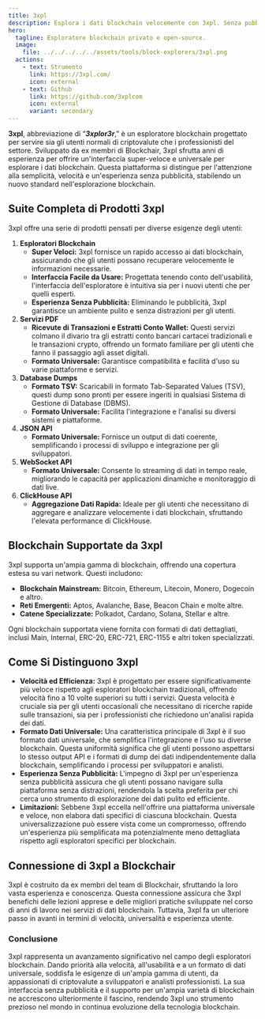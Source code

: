 ```yaml
---
title: 3xpl
description: Esplora i dati blockchain velocemente con 3xpl. Senza pubblicità, formato universale e supporto per le blockchain più popolari.
hero:
  tagline: Esploratore blockchain privato e open-source.
  image: 
    file: ../../../../../assets/tools/block-explorers/3xpl.png
  actions:
    - text: Strumento
      link: https://3xpl.com/
      icon: external
    - text: Github
      link: https://github.com/3xplcom
      icon: external
      variant: secondary
---
```


**3xpl**, abbreviazione di “***3xplor3r***,” è un esploratore blockchain progettato per servire sia gli utenti normali di criptovalute che i professionisti del settore. Sviluppato da ex membri di Blockchair, 3xpl sfrutta anni di esperienza per offrire un'interfaccia super-veloce e universale per esplorare i dati blockchain. Questa piattaforma si distingue per l'attenzione alla semplicità, velocità e un'esperienza senza pubblicità, stabilendo un nuovo standard nell'esplorazione blockchain.

## Suite Completa di Prodotti 3xpl
3xpl offre una serie di prodotti pensati per diverse esigenze degli utenti:
1. **Esploratori Blockchain**
    - **Super Veloci:** 3xpl fornisce un rapido accesso ai dati blockchain, assicurando che gli utenti possano recuperare velocemente le informazioni necessarie.
    - **Interfaccia Facile da Usare:** Progettata tenendo conto dell'usabilità, l'interfaccia dell'esploratore è intuitiva sia per i nuovi utenti che per quelli esperti.
    - **Esperienza Senza Pubblicità:** Eliminando le pubblicità, 3xpl garantisce un ambiente pulito e senza distrazioni per gli utenti.
2. **Servizi PDF**
    - **Ricevute di Transazioni e Estratti Conto Wallet:** Questi servizi colmano il divario tra gli estratti conto bancari cartacei tradizionali e le transazioni crypto, offrendo un formato familiare per gli utenti che fanno il passaggio agli asset digitali.
    - **Formato Universale:** Garantisce compatibilità e facilità d'uso su varie piattaforme e servizi.
3. **Database Dumps**
    - **Formato TSV:** Scaricabili in formato Tab-Separated Values (TSV), questi dump sono pronti per essere ingeriti in qualsiasi Sistema di Gestione di Database (DBMS).
    - **Formato Universale:** Facilita l'integrazione e l'analisi su diversi sistemi e piattaforme.
4. **JSON API**
    - **Formato Universale:** Fornisce un output di dati coerente, semplificando i processi di sviluppo e integrazione per gli sviluppatori.
5. **WebSocket API**
    - **Formato Universale:** Consente lo streaming di dati in tempo reale, migliorando le capacità per applicazioni dinamiche e monitoraggio di dati live.
6. **ClickHouse API**
    - **Aggregazione Dati Rapida:** Ideale per gli utenti che necessitano di aggregare e analizzare velocemente i dati blockchain, sfruttando l'elevata performance di ClickHouse.

## Blockchain Supportate da 3xpl
3xpl supporta un'ampia gamma di blockchain, offrendo una copertura estesa su vari network. Questi includono:
- **Blockchain Mainstream:** Bitcoin, Ethereum, Litecoin, Monero, Dogecoin e altro.
- **Reti Emergenti:** Aptos, Avalanche, Base, Beacon Chain e molte altre.
- **Catene Specializzate:** Polkadot, Cardano, Solana, Stellar e altre.

Ogni blockchain supportata viene fornita con formati di dati dettagliati, inclusi Main, Internal, ERC-20, ERC-721, ERC-1155 e altri token specializzati.

## Come Si Distinguono 3xpl
- **Velocità ed Efficienza:** 3xpl è progettato per essere significativamente più veloce rispetto agli esploratori blockchain tradizionali, offrendo velocità fino a 10 volte superiori su tutti i servizi. Questa velocità è cruciale sia per gli utenti occasionali che necessitano di ricerche rapide sulle transazioni, sia per i professionisti che richiedono un'analisi rapida dei dati.
- **Formato Dati Universale:** Una caratteristica principale di 3xpl è il suo formato dati universale, che semplifica l'integrazione e l'uso su diverse blockchain. Questa uniformità significa che gli utenti possono aspettarsi lo stesso output API e i formati di dump dei dati indipendentemente dalla blockchain, semplificando i processi per sviluppatori e analisti.
- **Esperienza Senza Pubblicità:** L'impegno di 3xpl per un'esperienza senza pubblicità assicura che gli utenti possano navigare sulla piattaforma senza distrazioni, rendendola la scelta preferita per chi cerca uno strumento di esplorazione dei dati pulito ed efficiente.
- **Limitazioni:** Sebbene 3xpl eccella nell'offrire una piattaforma universale e veloce, non elabora dati specifici di ciascuna blockchain. Questa universalizzazione può essere vista come un compromesso, offrendo un'esperienza più semplificata ma potenzialmente meno dettagliata rispetto agli esploratori specifici per blockchain.

## Connessione di 3xpl a Blockchair
3xpl è costruito da ex membri del team di Blockchair, sfruttando la loro vasta esperienza e conoscenza. Questa connessione assicura che 3xpl benefichi delle lezioni apprese e delle migliori pratiche sviluppate nel corso di anni di lavoro nei servizi di dati blockchain. Tuttavia, 3xpl fa un ulteriore passo in avanti in termini di velocità, universalità e esperienza utente.

### Conclusione
3xpl rappresenta un avanzamento significativo nel campo degli esploratori blockchain. Dando priorità alla velocità, all'usabilità e a un formato di dati universale, soddisfa le esigenze di un'ampia gamma di utenti, da appassionati di criptovalute a sviluppatori e analisti professionisti. La sua interfaccia senza pubblicità e il supporto per un'ampia varietà di blockchain ne accrescono ulteriormente il fascino, rendendo 3xpl uno strumento prezioso nel mondo in continua evoluzione della tecnologia blockchain.